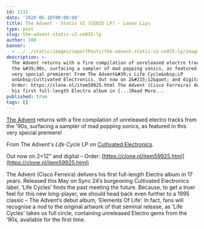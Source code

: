 ```yaml
---
id: 1115
date: '2020-05-10T00:00:00'
title: The Advent - Statis V2 (CE035 LP) - Loose Lips
type: post
slug: the-advent-statis-v2-ce035-lp
author: 100
banner:
  - ../../static/images/importPosts/the-advent-statis-v2-ce035-lp/image1115.jpeg
description: >-
  The Advent returns with a fire compilation of unreleased electro tracks from
  the &#39;90s, surfacing a sampler of mad popping sonics, as featured in this
  very special premiere! From The Advent&#39;s Life Cycle&nbsp;LP
  on&nbsp;Cultivated Electronics. Out now on 2&#215;12&quot; and digital &#8211;
  Order: https://clone.nl/item59925.html The Advent (Cisco Ferreira) delivers
  his first full-length Electro album in [...]Read More...
published: true
tags: []
---
```

[The Advent](https://www.residentadvisor.net/dj/theadvent) returns with a fire compilation of unreleased electro tracks from the '90s, surfacing a sampler of mad popping sonics, as featured in this very special premiere!

From The Advent's _Life Cycle_ LP on [Cultivated Electronics](https://www.discogs.com/label/99223-Cultivated-Electronics).

Out now on 2×12" and digital – Order: [](https://l.facebook.com/l.php?u=https%3A%2F%2Fclone.nl%2Fitem59925.html%3Ffbclid%3DIwAR1tGveswV6Qi9mPd_d4I4cEPv8TiqLbYOvGlucuMWHDiGX1JyqtL914b20&h=AT3QbYqMOirQShW1KxkvQcAC6KuCFQDQRnppTYjSWU5t64ZhQ0e8GSL8OrrQWsN8pHvkKV_Vn42MhlW6MgZuO7pFl7mKWbnYThvzXgc_4jAD16m7uYthnh3VSeBjQkhIWizAq8VP)[https://clone.nl/item59925.html](https://clone.nl/item59925.html)

The Advent (Cisco Ferreira) delivers his first full-length Electro album in 17 years. Released this May on Sync 24’s burgeoning Cultivated Electronics label, ‘Life Cycles’ finds the past meeting the future. Because, to get a truer feel for this new long-player, we should head back even further to a 1995 classic – The Advent’s debut album, ‘Elements Of Life’. In fact, fans will recognise a nod to the original artwork of that seminal release, as ‘Life Cycles’ takes us full circle, containing unreleased Electro gems from the ‘90s, available for the first time.